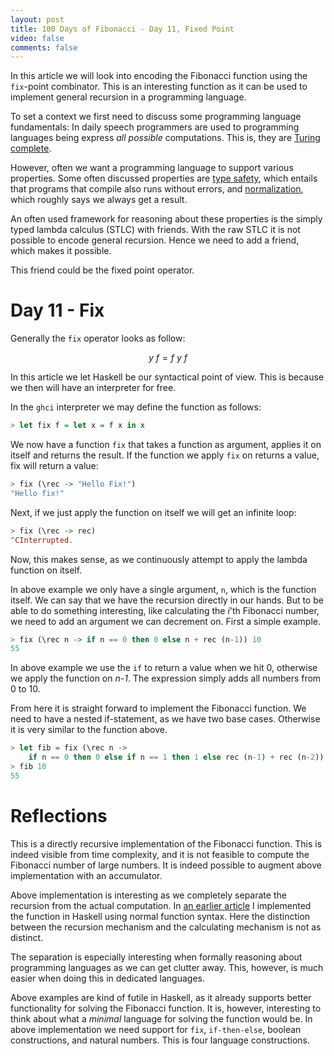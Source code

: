 ```yaml
---
layout: post
title: 100 Days of Fibonacci - Day 11, Fixed Point
video: false
comments: false
---
```


In this article we will look into encoding the Fibonacci function using the
`fix`-point combinator. This is an interesting function as it can be used
to implement general recursion in a programming language.

To set a context we first need to discuss some programming language
fundamentals: In daily speech programmers are used to programming
languages being express _all possible_ computations. This is, they are
[Turing complete](https://en.wikipedia.org/wiki/Turing_completeness).

However, often we want a programming language to support various properties.
Some often discussed properties are
[type safety](https://en.wikipedia.org/wiki/Type_safety), which entails that
programs that compile also runs without errors, and
[normalization](https://en.wikipedia.org/wiki/Normalization_property), which
roughly says we always get a result.

An often used framework for reasoning about these properties is the
simply typed lambda calculus (STLC) with friends. With the raw STLC
it is not possible to encode general recursion. Hence we need to add
a friend, which makes it possible.

This friend could be the fixed point operator.

# Day 11 - Fix 
Generally the `fix` operator looks as follow:

$$
    y \ f = f \ y \ f
$$ 

In this article we let Haskell be our syntactical point of view. This is
because we then will have an interpreter for free.

In the `ghci` interpreter we may define the function as follows:

```haskell
> let fix f = let x = f x in x
```

We now have a function `fix` that takes a function as argument, applies it on
itself and returns the result. If the function we apply `fix` on returns a
value, fix will return a value:

```haskell
> fix (\rec -> "Hello Fix!")
"Hello fix!"
```

Next, if we just apply the function on itself we will get an infinite loop:

```haskell
> fix (\rec -> rec)
^CInterrupted.
```

Now, this makes sense, as we continuously attempt to apply the lambda function
on itself.

In above example we only have a single argument, `n`, which is the function
itself. We can say that we have the recursion directly in our hands. But to
be able to do something interesting, like calculating the _i_'th Fibonacci
number, we need to add an argument we can decrement on. First a simple
example.

```haskell
> fix (\rec n -> if n == 0 then 0 else n + rec (n-1)) 10
55
```

In above example we use the `if` to return a value when we hit 0, otherwise
we apply the function on _n-1_. The expression simply adds all numbers from
0 to 10.

From here it is straight forward to implement the Fibonacci function. We need
to have a nested if-statement, as we have two base cases. Otherwise it is very
similar to the function above.

```haskell
> let fib = fix (\rec n -> 
    if n == 0 then 0 else if n == 1 then 1 else rec (n-1) + rec (n-2))
> fib 10
55
```

# Reflections
This is a directly recursive implementation of the Fibonacci function. This is
indeed visible from time complexity, and it is not feasible to compute the
Fibonacci number of large numbers. It is indeed possible to augment above
implementation with an accumulator.

Above implementation is interesting as we completely separate the recursion
from the actual computation. In
[an earlier article](/blog/100-days-of-fibonacci-day-0-haskell/)
I implemented the function in Haskell using normal function syntax. Here the
distinction between the recursion mechanism and the calculating mechanism is
not as distinct.

The separation is especially interesting when formally reasoning about
programming languages as we can get clutter away. This, however, is much
easier when doing this in dedicated languages.

Above examples are kind of futile in Haskell, as it already supports better
functionality for solving the Fibonacci function. It is, however, interesting
to think about what a _minimal_ language for solving the function would be.
In above implementation we need support for `fix`, `if-then-else`, boolean
constructions, and natural numbers. This is four language constructions.

